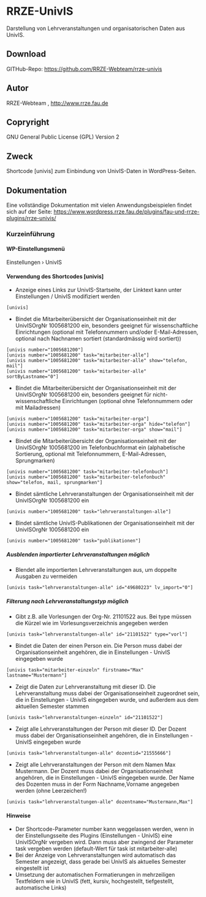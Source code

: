 # RRZE-UnivIS

Darstellung von Lehrveranstaltungen und organisatorischen Daten aus UnivIS.

## Download 

GITHub-Repo: https://github.com/RRZE-Webteam/rrze-univis


## Autor 
RRZE-Webteam , http://www.rrze.fau.de

## Copryright

GNU General Public License (GPL) Version 2 


## Zweck 

Shortcode [univis] zum Einbindung von UnivIS-Daten in WordPress-Seiten.


## Dokumentation

Eine vollständige Dokumentation mit vielen Anwendungsbeispielen findet sich auf der Seite: 
https://www.wordpress.rrze.fau.de/plugins/fau-und-rrze-plugins/rrze-univis/


### Kurzeinführung


#### WP-Einstellungsmenü

Einstellungen › UnivIS

#### Verwendung des Shortcodes [univis]

- Anzeige eines Links zur UnivIS-Startseite, der Linktext kann unter Einstellungen / UnivIS modifiziert werden
```
[univis]
```
- Bindet die Mitarbeiterübersicht der Organisationseinheit mit der UnivISOrgNr 1005681200 ein, besonders geeignet für wissenschaftliche Einrichtungen (optional mit Telefonnummern und/oder E-Mail-Adressen, optional nach Nachnamen sortiert (standardmässig wird sortiert))
```
[univis number="1005681200"]
[univis number="1005681200" task="mitarbeiter-alle"]
[univis number="1005681200" task="mitarbeiter-alle" show="telefon, mail"]
[univis number="1005681200" task="mitarbeiter-alle" sortByLastname="0"]
```    
- Bindet die Mitarbeiterübersicht der Organisationseinheit mit der UnivISOrgNr 1005681200 ein, besonders geeignet für nicht-wissenschaftliche Einrichtungen (optional ohne Telefonnummern oder mit Mailadressen)
```
[univis number="1005681200" task="mitarbeiter-orga"]
[univis number="1005681200" task="mitarbeiter-orga" hide="telefon"]
[univis number="1005681200" task="mitarbeiter-orga" show="mail"]
```
- Bindet die Mitarbeiterübersicht der Organisationseinheit mit der UnivISOrgNr 1005681200 im Telefonbuchformat ein (alphabetische Sortierung, optional mit Telefonnummern, E-Mail-Adressen, Sprungmarken)
```
[univis number="1005681200" task="mitarbeiter-telefonbuch"]
[univis number="1005681200" task="mitarbeiter-telefonbuch" show="telefon, mail, sprungmarken"]
```
- Bindet sämtliche Lehrveranstaltungen der Organisationseinheit mit der UnivISOrgNr 1005681200 ein
```
[univis number="1005681200" task="lehrveranstaltungen-alle"]
```
- Bindet sämtliche UnivIS-Publikationen der Organisationseinheit mit der UnivISOrgNr 1005681200 ein
```
[univis number="1005681200" task="publikationen"]
```

##### Ausblenden importierter Lehrveranstaltungen möglich

- Blendet alle importierten Lehrveranstaltungen aus, um doppelte Ausgaben zu vermeiden
```
[univis task="lehrveranstaltungen-alle" id="49680223" lv_import="0"]
```

##### Filterung nach Lehrveranstaltungstyp möglich

- Gibt z.B. alle Vorlesungen der Org-Nr. 21101522 aus. Bei type müssen die Kürzel wie im Vorlesungsverzeichnis angegeben werden
```
[univis task="lehrveranstaltungen-alle" id="21101522" type="vorl"]
```
- Bindet die Daten der einen Person ein. Die Person muss dabei der Organisationseinheit angehören, die in Einstellungen - UnivIS eingegeben wurde
```
[univis task="mitarbeiter-einzeln" firstname="Max" lastname="Mustermann"]
```
- Zeigt die Daten zur Lehrveranstaltung mit dieser ID. Die Lehrveranstaltung muss dabei der Organisationseinheit zugeordnet sein, die in Einstellungen - UnivIS eingegeben wurde, und außerdem aus dem aktuellen Semester stammen
```
[univis task="lehrveranstaltungen-einzeln" id="21101522"]
```
- Zeigt alle Lehrveranstaltungen der Person mit dieser ID. Der Dozent muss dabei der Organisationseinheit angehören, die in Einstellungen - UnivIS eingegeben wurde
```
[univis task="lehrveranstaltungen-alle" dozentid="21555666"]
```
- Zeigt alle Lehrveranstaltungen der Person mit dem Namen Max Mustermann. Der Dozent muss dabei der Organisationseinheit angehören, die in Einstellungen - UnivIS eingegeben wurde. Der Name des Dozenten muss in der Form Nachname,Vorname angegeben werden (ohne Leerzeichen!)
```
[univis task="lehrveranstaltungen-alle" dozentname="Mustermann,Max"]
```

#### Hinweise

- Der Shortcode-Parameter number kann weggelassen werden, wenn in der Einstellungsseite des Plugins (Einstellungen - UnivIS) eine UnivISOrgNr vergeben wird. Dann muss aber zwingend der Parameter task vergeben werden (default-Wert für task ist mitarbeiter-alle)
- Bei der Anzeige von Lehrveranstaltungen wird automatisch das Semester angezeigt, dass gerade bei UnivIS als aktuelles Semester eingestellt ist
- Umsetzung der automatischen Formatierungen in mehrzeiligen Textfeldern wie in UnivIS (fett, kursiv, hochgestellt, tiefgestellt, automatische Links)
